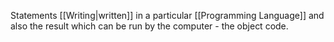 Statements [[Writing|written]] in a particular [[Programming Language]] and also the result which can be run by the computer - the object code.